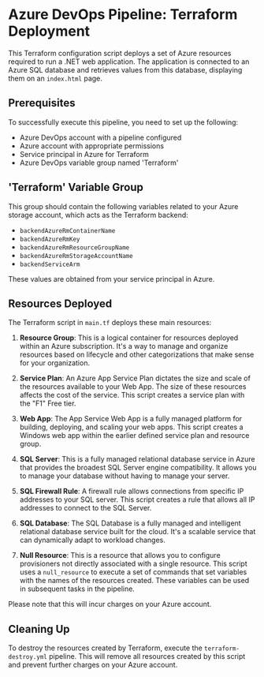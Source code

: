 # Azure DevOps Pipeline: Terraform Deployment

This Terraform configuration script deploys a set of Azure resources required to run a .NET web application. The application is connected to an Azure SQL database and retrieves values from this database, displaying them on an `index.html` page.

## Prerequisites

To successfully execute this pipeline, you need to set up the following:

- Azure DevOps account with a pipeline configured
- Azure account with appropriate permissions
- Service principal in Azure for Terraform
- Azure DevOps variable group named 'Terraform'

## 'Terraform' Variable Group

This group should contain the following variables related to your Azure storage account, which acts as the Terraform backend:

- `backendAzureRmContainerName`
- `backendAzureRmKey`
- `backendAzureRmResourceGroupName`
- `backendAzureRmStorageAccountName`
- `backendServiceArm`

These values are obtained from your service principal in Azure.

## Resources Deployed

The Terraform script in `main.tf` deploys these main resources:

1. **Resource Group**: This is a logical container for resources deployed within an Azure subscription. It's a way to manage and organize resources based on lifecycle and other categorizations that make sense for your organization. 

2. **Service Plan**: An Azure App Service Plan dictates the size and scale of the resources available to your Web App. The size of these resources affects the cost of the service. This script creates a service plan with the "F1" Free tier.

3. **Web App**: The App Service Web App is a fully managed platform for building, deploying, and scaling your web apps. This script creates a Windows web app within the earlier defined service plan and resource group.

4. **SQL Server**: This is a fully managed relational database service in Azure that provides the broadest SQL Server engine compatibility. It allows you to manage your database without having to manage your server. 

5. **SQL Firewall Rule**: A firewall rule allows connections from specific IP addresses to your SQL server. This script creates a rule that allows all IP addresses to connect to the SQL Server.

6. **SQL Database**: The SQL Database is a fully managed and intelligent relational database service built for the cloud. It's a scalable service that can dynamically adapt to workload changes.

7. **Null Resource**: This is a resource that allows you to configure provisioners not directly associated with a single resource. This script uses a `null_resource` to execute a set of commands that set variables with the names of the resources created. These variables can be used in subsequent tasks in the pipeline.

Please note that this will incur charges on your Azure account.

## Cleaning Up

To destroy the resources created by Terraform, execute the `terraform-destroy.yml` pipeline. This will remove all resources created by this script and prevent further charges on your Azure account.